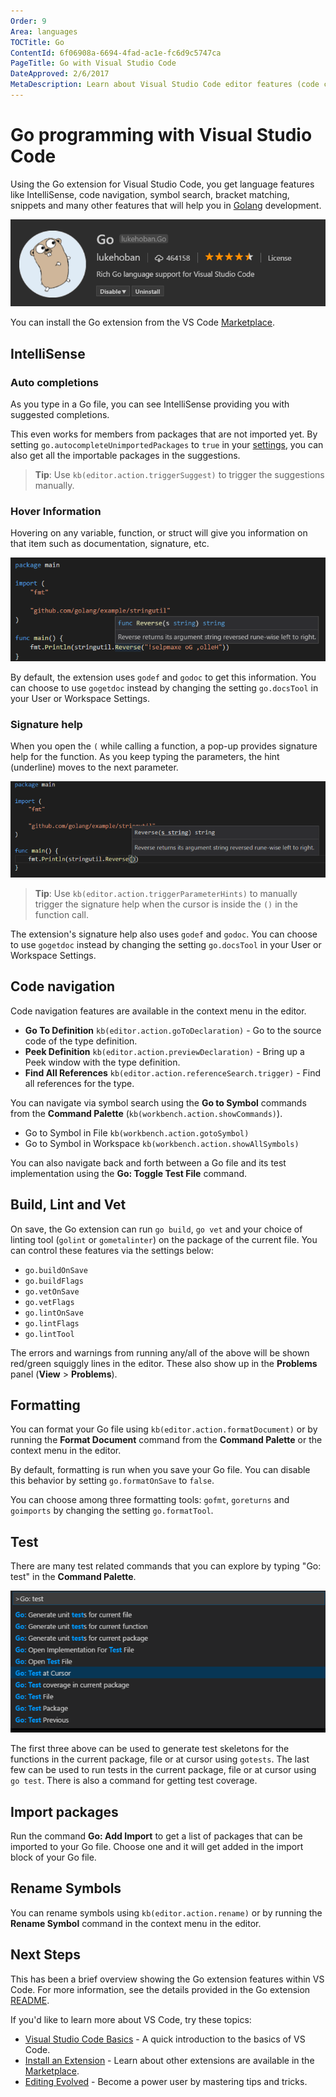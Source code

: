 ```yaml
---
Order: 9
Area: languages
TOCTitle: Go
ContentId: 6f06908a-6694-4fad-ac1e-fc6d9c5747ca
PageTitle: Go with Visual Studio Code
DateApproved: 2/6/2017
MetaDescription: Learn about Visual Studio Code editor features (code completion, debugging, snippets, linting) for Go.
---
```

# Go programming with Visual Studio Code

Using the Go extension for Visual Studio Code, you get language features like IntelliSense, code navigation, symbol search, bracket matching, snippets and many other features that will help you in [Golang](https://golang.org/) development.

![go extension banner](images/go/go-extension.png)

You can install the Go extension from the VS Code [Marketplace](https://marketplace.visualstudio.com/items?itemName=lukehoban.Go).

## IntelliSense

### Auto completions

As you type in a Go file, you can see IntelliSense providing you with suggested completions.

This even works for members from packages that are not imported yet. By setting `go.autocompleteUnimportedPackages` to `true` in your [settings](/docs/customization/userandworkspace.md), you can also get all the importable packages in the suggestions.

>**Tip**: Use `kb(editor.action.triggerSuggest)` to trigger the suggestions manually.

### Hover Information

Hovering on any variable, function, or struct will give you information on that item such as documentation, signature, etc.

![Information on hover](images/go/hover.png)

By default, the extension uses `godef` and `godoc` to get this information. You can choose to use `gogetdoc` instead by changing the setting `go.docsTool` in your User or Workspace Settings.

### Signature help

When you open the `(` while calling a function, a pop-up provides signature help for the function. As you keep typing the parameters, the hint (underline) moves to the next parameter.

![Signature Help](images/go/signaturehelp.png)

>**Tip**: Use `kb(editor.action.triggerParameterHints)` to manually trigger the signature help when the cursor is inside the `()` in the function call.

The extension's signature help also uses `godef` and `godoc`. You can choose to use `gogetdoc` instead by changing the setting `go.docsTool` in your User or Workspace Settings.

## Code navigation

Code navigation features are available in the context menu in the editor.

- **Go To Definition** `kb(editor.action.goToDeclaration)` - Go to the source code of the type definition.
- **Peek Definition** `kb(editor.action.previewDeclaration)` - Bring up a Peek window with the type definition.
- **Find All References** `kb(editor.action.referenceSearch.trigger)` - Find all references for the type.

You can navigate via symbol search using the **Go to Symbol** commands from the **Command Palette** (`kb(workbench.action.showCommands)`).

- Go to Symbol in File `kb(workbench.action.gotoSymbol)`
- Go to Symbol in Workspace `kb(workbench.action.showAllSymbols)`

You can also navigate back and forth between a Go file and its test implementation using the **Go: Toggle Test File** command.

## Build, Lint and Vet

On save, the Go extension can run `go build`, `go vet` and your choice of linting tool (`golint` or `gometalinter`) on the package of the current file. You can control these features via the settings below:

- `go.buildOnSave`
- `go.buildFlags`
- `go.vetOnSave`
- `go.vetFlags`
- `go.lintOnSave`
- `go.lintFlags`
- `go.lintTool`

The errors and warnings from running any/all of the above will be shown red/green squiggly lines in the editor. These also show up in the **Problems** panel  (**View** > **Problems**).

## Formatting

You can format your Go file using `kb(editor.action.formatDocument)` or by running the **Format Document** command from the **Command Palette** or the context menu in the editor.

By default, formatting is run when you save your Go file. You can disable this behavior by setting `go.formatOnSave` to `false`.

You can choose among three formatting tools: `gofmt`, `goreturns` and `goimports` by changing the setting `go.formatTool`.

## Test

There are many test related commands that you can explore by typing "Go: test" in the **Command Palette**.

![Test Commands](images/go/testcommands.png)

The first three above can be used to generate test skeletons for the functions in the current package, file or at cursor using `gotests`. The last few can be used to run tests in the current package, file or at cursor using `go test`. There is also a command for getting test coverage.

## Import packages

Run the command **Go: Add Import** to get a list of packages that can be imported to your Go file. Choose one and it will get added in the import block of your Go file.

## Rename Symbols

You can rename symbols using `kb(editor.action.rename)` or by running the **Rename Symbol** command in the context menu in the editor.

## Next Steps

This has been a brief overview showing the Go extension features within VS Code. For more information, see the details provided in the Go extension [README](https://marketplace.visualstudio.com/items?itemName=lukehoban.Go).

If you'd like to learn more about VS Code, try these topics:

* [Visual Studio Code Basics](/docs/editor/codebasics.md) - A quick introduction to the basics of VS Code.
* [Install an Extension](/docs/editor/extension-gallery.md) - Learn about other extensions are available in the [Marketplace](https://marketplace.visualstudio.com/vscode).
* [Editing Evolved](/docs/editor/editingevolved.md) - Become a power user by mastering tips and tricks.


